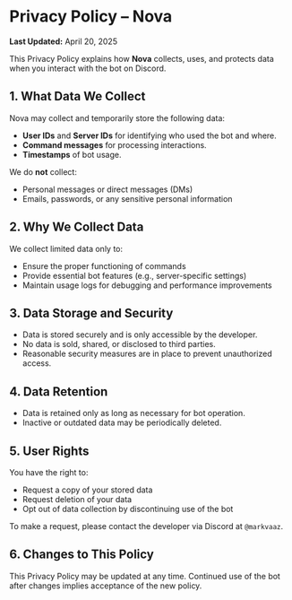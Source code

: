 # Privacy Policy – Nova

**Last Updated:** April 20, 2025

This Privacy Policy explains how **Nova** collects, uses, and protects data when you interact with the bot on Discord.

## 1. What Data We Collect
Nova may collect and temporarily store the following data:
- **User IDs** and **Server IDs** for identifying who used the bot and where.
- **Command messages** for processing interactions.
- **Timestamps** of bot usage.

We do **not** collect:
- Personal messages or direct messages (DMs)
- Emails, passwords, or any sensitive personal information

## 2. Why We Collect Data
We collect limited data only to:
- Ensure the proper functioning of commands
- Provide essential bot features (e.g., server-specific settings)
- Maintain usage logs for debugging and performance improvements

## 3. Data Storage and Security
- Data is stored securely and is only accessible by the developer.
- No data is sold, shared, or disclosed to third parties.
- Reasonable security measures are in place to prevent unauthorized access.

## 4. Data Retention
- Data is retained only as long as necessary for bot operation.
- Inactive or outdated data may be periodically deleted.

## 5. User Rights
You have the right to:
- Request a copy of your stored data
- Request deletion of your data
- Opt out of data collection by discontinuing use of the bot

To make a request, please contact the developer via Discord at `@markvaaz`.

## 6. Changes to This Policy
This Privacy Policy may be updated at any time. Continued use of the bot after changes implies acceptance of the new policy.
